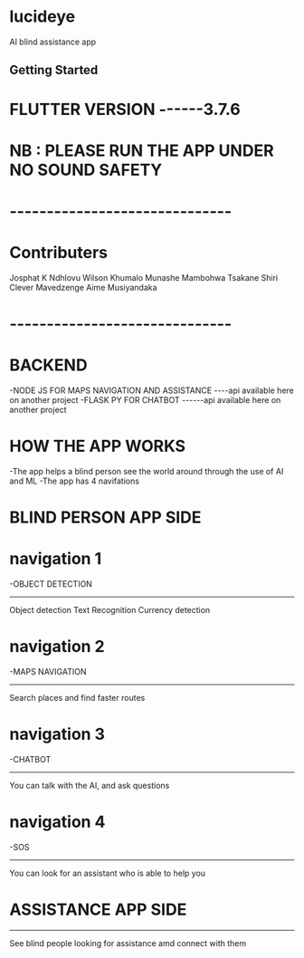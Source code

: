 # lucideye

AI blind assistance app

## Getting Started


# FLUTTER VERSION ------3.7.6

# NB : PLEASE RUN THE APP UNDER NO SOUND SAFETY

# ------------------------------
# Contributers
Josphat K Ndhlovu
Wilson Khumalo
Munashe Mambohwa
Tsakane Shiri
Clever Mavedzenge
Aime Musiyandaka
# ------------------------------

# BACKEND
-NODE JS FOR MAPS NAVIGATION AND ASSISTANCE ----api available here on another project
-FLASK PY FOR CHATBOT  ------api available here on another project

# HOW THE APP WORKS 
-The app helps a blind person see the world around through the use of AI and ML
-The app has 4 navifations

# BLIND PERSON APP SIDE

# navigation 1 
-OBJECT DETECTION
----                ----               ----
Object detection    Text Recognition   Currency detection

# navigation 2
-MAPS NAVIGATION

----
Search places and find faster routes

# navigation 3
-CHATBOT

----
You can talk with the AI, and ask questions 

# navigation 4
-SOS

----
You can look for an assistant who is able to help you

# ASSISTANCE APP SIDE

---
See blind people looking for assistance amd connect with them